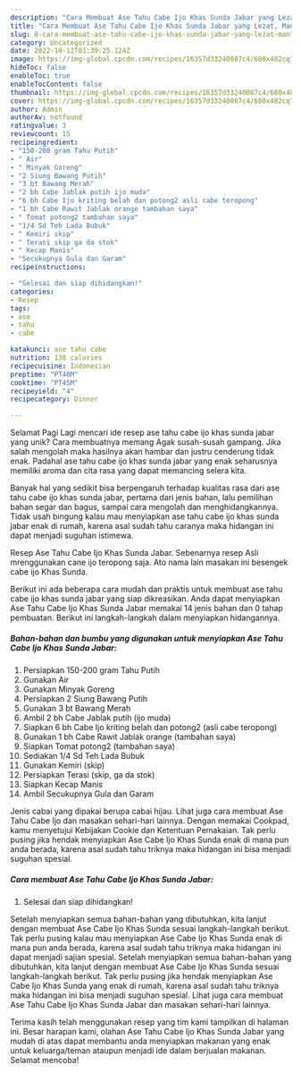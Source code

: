 ```yaml
---
description: "Cara Membuat Ase Tahu Cabe Ijo Khas Sunda Jabar yang Lezat, Mantap"
title: "Cara Membuat Ase Tahu Cabe Ijo Khas Sunda Jabar yang Lezat, Mantap"
slug: 8-cara-membuat-ase-tahu-cabe-ijo-khas-sunda-jabar-yang-lezat-mantap
category: Uncategorized
date: 2022-10-12T01:39:25.124Z
image: https://img-global.cpcdn.com/recipes/16357d33240087c4/680x482cq70/ase-tahu-cabe-ijo-khas-sunda-jabar-foto-resep-utama.jpg
hideToc: false
enableToc: true
enableTocContent: false
thumbnail: https://img-global.cpcdn.com/recipes/16357d33240087c4/680x482cq70/ase-tahu-cabe-ijo-khas-sunda-jabar-foto-resep-utama.jpg
cover: https://img-global.cpcdn.com/recipes/16357d33240087c4/680x482cq70/ase-tahu-cabe-ijo-khas-sunda-jabar-foto-resep-utama.jpg
author: Admin
authorAv: notfound
ratingvalue: 3
reviewcount: 15
recipeingredient:
- "150-200 gram Tahu Putih"
- " Air"
- " Minyak Goreng"
- "2 Siung Bawang Putih"
- "3 bt Bawang Merah"
- "2 bh Cabe Jablak putih ijo muda"
- "6 bh Cabe Ijo kriting belah dan potong2 asli cabe teropong"
- "1 bh Cabe Rawit Jablak orange tambahan saya"
- " Tomat potong2 tambahan saya"
- "1/4 Sd Teh Lada Bubuk"
- " Kemiri skip"
- " Terasi skip ga da stok"
- " Kecap Manis"
- "Secukupnya Gula dan Garam"
recipeinstructions:

- "Selesai dan siap dihidangkan!"
categories:
- Resep
tags:
- ase
- tahu
- cabe

katakunci: ase tahu cabe 
nutrition: 138 calories
recipecuisine: Indonesian
preptime: "PT40M"
cooktime: "PT45M"
recipeyield: "4"
recipecategory: Dinner

---
```



Selamat Pagi Lagi mencari ide resep ase tahu cabe ijo khas sunda jabar yang unik? Cara membuatnya memang Agak susah-susah gampang. Jika salah mengolah maka hasilnya akan hambar dan justru cenderung tidak enak. Padahal ase tahu cabe ijo khas sunda jabar yang enak seharusnya memiliki aroma dan cita rasa yang dapat memancing selera kita.


Banyak hal yang sedikit bisa berpengaruh terhadap kualitas rasa dari ase tahu cabe ijo khas sunda jabar, pertama dari jenis bahan, lalu pemilihan bahan segar dan bagus, sampai cara mengolah dan menghidangkannya. Tidak usah bingung kalau mau menyiapkan ase tahu cabe ijo khas sunda jabar enak di rumah, karena asal sudah tahu caranya maka hidangan ini dapat menjadi suguhan istimewa.

Resep Ase Tahu Cabe Ijo Khas Sunda Jabar. Sebenarnya resep Asli mrenggunakan cane ijo teropong saja. Ato nama lain masakan ini besengek cabe ijo Khas Sunda.


Berikut ini ada beberapa cara mudah dan praktis untuk membuat ase tahu cabe ijo khas sunda jabar yang siap dikreasikan. Anda dapat menyiapkan Ase Tahu Cabe Ijo Khas Sunda Jabar memakai 14 jenis bahan dan 0 tahap pembuatan. Berikut ini langkah-langkah dalam menyiapkan hidangannya.

<!--inarticleads1-->

##### Bahan-bahan dan bumbu yang digunakan untuk menyiapkan Ase Tahu Cabe Ijo Khas Sunda Jabar:

1. Persiapkan 150-200 gram Tahu Putih
1. Gunakan  Air
1. Gunakan  Minyak Goreng
1. Persiapkan 2 Siung Bawang Putih
1. Gunakan 3 bt Bawang Merah
1. Ambil 2 bh Cabe Jablak putih (ijo muda)
1. Siapkan 6 bh Cabe Ijo kriting belah dan potong2 (asli cabe teropong)
1. Gunakan 1 bh Cabe Rawit Jablak orange (tambahan saya)
1. Siapkan  Tomat potong2 (tambahan saya)
1. Sediakan 1/4 Sd Teh Lada Bubuk
1. Gunakan  Kemiri (skip)
1. Persiapkan  Terasi (skip, ga da stok)
1. Siapkan  Kecap Manis
1. Ambil Secukupnya Gula dan Garam


Jenis cabai yang dipakai berupa cabai hijau. Lihat juga cara membuat Ase Tahu Cabe Ijo dan masakan sehari-hari lainnya. Dengan memakai Cookpad, kamu menyetujui Kebijakan Cookie dan Ketentuan Pemakaian. Tak perlu pusing jika hendak menyiapkan Ase Cabe Ijo Khas Sunda enak di mana pun anda berada, karena asal sudah tahu triknya maka hidangan ini bisa menjadi suguhan spesial. 

<!--inarticleads2-->

##### Cara membuat Ase Tahu Cabe Ijo Khas Sunda Jabar:


1. Selesai dan siap dihidangkan!

Setelah menyiapkan semua bahan-bahan yang dibutuhkan, kita lanjut dengan membuat Ase Cabe Ijo Khas Sunda sesuai langkah-langkah berikut. Tak perlu pusing kalau mau menyiapkan Ase Cabe Ijo Khas Sunda enak di mana pun anda berada, karena asal sudah tahu triknya maka hidangan ini dapat menjadi sajian spesial. Setelah menyiapkan semua bahan-bahan yang dibutuhkan, kita lanjut dengan membuat Ase Cabe Ijo Khas Sunda sesuai langkah-langkah berikut. Tak perlu pusing jika hendak menyiapkan Ase Cabe Ijo Khas Sunda yang enak di rumah, karena asal sudah tahu triknya maka hidangan ini bisa menjadi suguhan spesial. Lihat juga cara membuat Ase Tahu Cabe Ijo Khas Sunda Jabar dan masakan sehari-hari lainnya. 

Terima kasih telah menggunakan resep yang tim kami tampilkan di halaman ini. Besar harapan kami, olahan Ase Tahu Cabe Ijo Khas Sunda Jabar yang mudah di atas dapat membantu anda menyiapkan makanan yang enak untuk keluarga/teman ataupun menjadi ide dalam berjualan makanan. Selamat mencoba!
